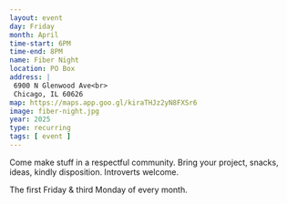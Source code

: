 ```yaml
---
layout: event
day: Friday
month: April
time-start: 6PM
time-end: 8PM
name: Fiber Night
location: PO Box
address: |
 6900 N Glenwood Ave<br>
 Chicago, IL 60626
map: https://maps.app.goo.gl/kiraTHJz2yN8FXSr6
image: fiber-night.jpg
year: 2025
type: recurring
tags: [ event ]
---
```

Come make stuff in a respectful community. Bring your project, snacks, ideas, kindly disposition. Introverts welcome.

The first Friday & third Monday of every month.
